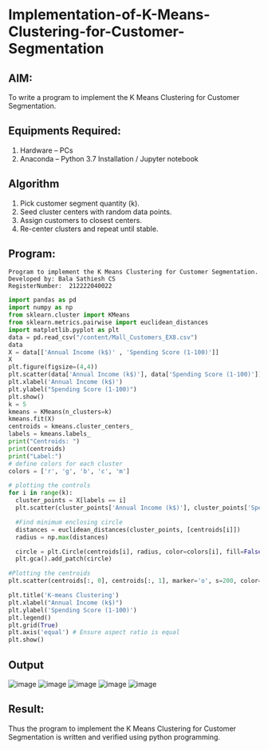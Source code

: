 # Implementation-of-K-Means-Clustering-for-Customer-Segmentation

## AIM:
To write a program to implement the K Means Clustering for Customer Segmentation.

## Equipments Required:
1. Hardware – PCs
2. Anaconda – Python 3.7 Installation / Jupyter notebook

## Algorithm

1. Pick customer segment quantity (k).
2. Seed cluster centers with random data points.
3. Assign customers to closest centers.
4. Re-center clusters and repeat until stable.

## Program:

```
Program to implement the K Means Clustering for Customer Segmentation.
Developed by: Bala Sathiesh CS
RegisterNumber:  212222040022
```
```python
import pandas as pd
import numpy as np
from sklearn.cluster import KMeans
from sklearn.metrics.pairwise import euclidean_distances
import matplotlib.pyplot as plt
data = pd.read_csv("/content/Mall_Customers_EX8.csv")
data
X = data[['Annual Income (k$)' , 'Spending Score (1-100)']]
X
plt.figure(figsize=(4,4))
plt.scatter(data['Annual Income (k$)'], data['Spending Score (1-100)'])
plt.xlabel('Annual Income (k$)')
plt.ylabel("Spending Score (1-100)")
plt.show()
k = 5
kmeans = KMeans(n_clusters=k)
kmeans.fit(X)
centroids = kmeans.cluster_centers_
labels = kmeans.labels_
print("Centroids: ")
print(centroids)
print("Label:")
# define colors for each cluster
colors = ['r', 'g', 'b', 'c', 'm']

# plotting the controls
for i in range(k):
  cluster_points = X[labels == i]
  plt.scatter(cluster_points['Annual Income (k$)'], cluster_points['Spending Score (1-100)'], color=colors[i], label=f'Cluster {i+1}')

  #Find minimum enclosing circle
  distances = euclidean_distances(cluster_points, [centroids[i]])
  radius = np.max(distances)

  circle = plt.Circle(centroids[i], radius, color=colors[i], fill=False)
  plt.gca().add_patch(circle)

#Plotting the centroids
plt.scatter(centroids[:, 0], centroids[:, 1], marker='o', s=200, color='k', label='Centroids')

plt.title('K-means Clustering')
plt.xlabel("Annual Income (k$)")
plt.ylabel('Spending Score (1-100)')
plt.legend()
plt.grid(True)
plt.axis('equal') # Ensure aspect ratio is equal
plt.show()
```

## Output
![image](https://github.com/ganeshshanmugavel27/Implementation-of-K-Means-Clustering-for-Customer-Segmentation/assets/122046208/8fd952fb-603d-4a18-920e-e506f1b22b05)
![image](https://github.com/ganeshshanmugavel27/Implementation-of-K-Means-Clustering-for-Customer-Segmentation/assets/122046208/5bff9f20-e0ae-452e-b061-3e2434600ab2)
![image](https://github.com/ganeshshanmugavel27/Implementation-of-K-Means-Clustering-for-Customer-Segmentation/assets/122046208/c34b0fc7-56d3-4156-9158-e215d3917236)
![image](https://github.com/ganeshshanmugavel27/Implementation-of-K-Means-Clustering-for-Customer-Segmentation/assets/122046208/d4a4cef8-8394-47ac-bd6d-ff844226f21f)
![image](https://github.com/ganeshshanmugavel27/Implementation-of-K-Means-Clustering-for-Customer-Segmentation/assets/122046208/5cd64821-c504-4d62-90c5-e5fc011c2e80)






## Result:
Thus the program to implement the K Means Clustering for Customer Segmentation is written and verified using python programming.
